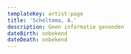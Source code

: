 ```yaml
---
templateKey: artist-page
title: 'Scheltema, A.'
description: Geen informatie gevonden
dateBirth: onbekend
dateDeath: onbekend
---
```


